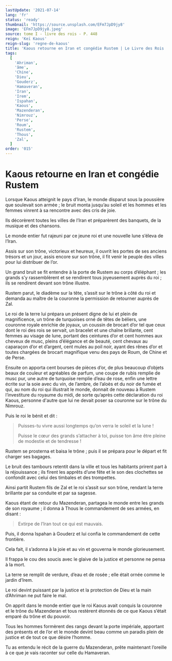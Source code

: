 ```yaml
---
lastUpdate: '2021-07-14'
lang: 'fr'
status: 'ready'
thumbnail: 'https://source.unsplash.com/EFm7JpD9jy8'
image: 'EFm7JpD9jy8.jpeg'
source: tome I - livre des rois - P. 448
reign: 'Keï Kaous'
reign-slug: 'regne-de-kaous'
title: 'Kaous retourne en Iran et congédie Rustem | Le Livre des Rois | Shâhnâmeh'
tags:
  [
    'Ahriman',
    'âme',
    'Chine',
    'Dieu',
    'Gouderz',
    'Hamaveran',
    'Iran',
    'Irem',
    'Ispahan',
    'Kaous',
    'Mazenderan',
    'Nimrouz',
    'Perse',
    'Roum',
    'Rustem',
    'Thous',
    'Zal',
  ]
order: '015'
---
```


<!-- LTeX: language=fr -->

# Kaous retourne en Iran et congédie Rustem

Lorsque Kaous atteignit le pays d’Iran, le monde disparut sous la poussière que soulevait son armée ; le bruit monta jusqu’au soleil et les hommes et les femmes vinrent à sa rencontre avec des cris de joie.

Ils décorèrent toutes les villes de l’Iran et préparèrent des banquets, de la musique et des chansons.

Le monde entier fut rajeuni par ce jeune roi et une nouvelle lune s’éleva de l’Iran.

Assis sur son trône, victorieux et heureux, il ouvrit les portes de ses anciens trésors et un jour, assis encore sur son trône, il fit venir le peuple des villes pour lui distribuer de l’or.

Un grand bruit se fit entendre à la porte de Rustem au corps d’éléphant ; les grands s’y rassemblèrent et se rendirent tous joyeusement auprès du roi ; ils se rendirent devant son trône illustre.

Rustem parut, le diadème sur la tête, s’assit sur le trône à côté du roi et demanda au maître de la couronne la permission de retourner auprès de Zal.

Le roi de la terre lui prépara un présent digne de lui et plein de magnificence, un trône de turquoises orné de têtes de béliers, une couronne royale enrichie de joyaux, un coussin de brocart d’or tel que ceux dont le roi des rois se servait, un bracelet et une chaîne brillante, cent femmes au visage de lune, portant des ceintures d’or et cent hommes aux cheveux de musc, pleins d’élégance et de beauté, cent chevaux au caparaçon d’or et d’argent, cent mules au poil noir, ayant des rênes d’or et toutes chargées de brocart magnifique venu des pays de Roum, de Chine et de Perse.

Ensuite on apporta cent bourses de pièces d’or, de plus beaucoup d’objets beaux de couleur et agréables de parfum, une coupe de rubis remplie de musc pur, une autre de turquoise remplie d’eau de rose, enfin une lettre écrite sur la soie avec du vin, de l’ambre, de l’aloès et du noir de fumée et qui, au nom du roi qui illustrait le monde, donnait de nouveau à Rustem l’investiture du royaume du midi, de sorte qu’après cette déclaration du roi Kaous, personne d'autre que lui ne devait poser sa couronne sur le trône du Nimrouz.

Puis le roi le bénit et dit :

> Puisses-tu vivre aussi longtemps qu’on verra le soleil et la lune !
>
> Puisse le cœur des grands s’attacher à toi, puisse ton âme être pleine de modestie et de tendresse !

Rustem se prosterna et baisa le trône ; puis il se prépara pour le départ et fit charger ses bagages.

Le bruit des tambours retentit dans la ville et tous les habitants prirent part à la réjouissance ; ils firent les apprêts d’une fête et le son des clochettes se confondit avec celui des timbales et des trompettes.

Ainsi partit Rustem fils de Zal et le roi s’assit sur son trône, rendant la terre brillante par sa conduite et par sa sagesse.

Kaous étant de retour du Mazenderan, partagea le monde entre les grands de son royaume ; il donna à Thous le commandement de ses armées, en disant :

> Extirpe de l’Iran tout ce qui est mauvais.

Puis, il donna Ispahan à Gouderz et lui confia le commandement de cette frontière.

Cela fait, il s’adonna à la joie et au vin et gouverna le monde glorieusement.

Il frappa le cou des soucis avec le glaive de la justice et personne ne pensa à la mort.

La terre se remplit de verdure, d’eau et de rosée ; elle était ornée comme le jardin d’Irem.

Le roi devint puissant par la justice et la protection de Dieu et la main d’Ahriman ne put faire le mal.

On apprit dans le monde entier que le roi Kaous avait conquis la couronne et le trône du Mazenderan et tous restèrent étonnés de ce que Kaous s’était emparé du trône et du pouvoir.

Tous les hommes formèrent des rangs devant la porte impériale, apportant des présents et de l’or et le monde devint beau comme un paradis plein de justice et de tout ce que désire l’homme.

Tu as entendu le récit de la guerre du Mazenderan, prête maintenant l’oreille à ce que je vais raconter sur celle du Hamaveran.
